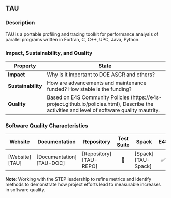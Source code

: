 ## TAU

### Description

TAU is a portable profiling and tracing toolkit for performance analysis of parallel programs written in Fortran, C, C++, UPC, Java, Python.


### Impact, Sustainability, and Quality

<table class="isq_table">
  <thead>
    <tr>
      <th>Property</th>
      <th style="text-align: center">State</th>
    </tr>
  </thead>
  <tbody>
    <tr>
      <td>
        <strong>Impact</strong>
      </td>
      <td>
        Why is it important to DOE ASCR and others?
      </td>
    </tr>
    <tr>
      <td>
        <strong>Sustainability</strong>
      </td>
      <td>
        How are advancements and maintenance funded? How stable is the funding?
      </td>
    </tr>
    <tr>
      <td>
        <strong>Quality</strong>
      </td>
      <td>
        Based on E4S Community Policies (https://e4s-project.github.io/policies.html), Describe the activities and level of software quality mautrity.
      </td>
    </tr>
  </tbody>
</table>

### Software Quality Characteristics

<table class="status_table">
  <thead>
    <tr>
      <th style="text-align: center">Website</th>
      <th style="text-align: center">Documentation</th>
      <th style="text-align: center">Repository</th>
      <th style="text-align: center">Test Suite</th>
      <th style="text-align: center">Spack</th>
      <th style="text-align: center">E4S</th>
      <th style="text-align: center">Smoke Test</th>
    </tr>
  </thead>
  <tbody>
    <tr>
      <td markdown="span">
        [Website][TAU]
      </td><!-- Website -->
      <td markdown="span">
        [Documentation][TAU-DOC]
      </td><!-- Documentation -->
      <td markdown="span">
        [Repository][TAU-REPO]
      </td><!-- Repository -->
      <td style="text-align: center" markdown="span">🚫</td><!-- Test Suite -->
      <td markdown="span">
        [Spack][TAU-Spack]
      </td><!-- Spack -->
      <td style="text-align: center" markdown="span">✅</td><!-- E4S -->
      <td style="text-align: center" markdown="span">✅</td><!-- Smoke Test -->
    </tr>
  </tbody>
</table>

**Note**: Working with the STEP leadership to refine metrics and identify methods to demonstrate how project efforts lead to measurable increases in software quality.

[TAU]: http://www.cs.uoregon.edu/research/tau/home.php
[TAU-DOC]: http://www.cs.uoregon.edu/Research/tau/docs.php
[TAU-REPO]: https://github.com/UO-OACISS/tau2
[TAU-Spack]: https://github.com/spack/spack/blob/develop/var/spack/repos/builtin/packages/tau/package.py
